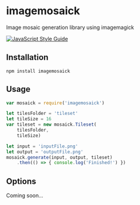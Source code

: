# imagemosaick
Image mosaic generation library using imagemagick

[![JavaScript Style Guide](https://img.shields.io/badge/code_style-standard-brightgreen.svg)](https://standardjs.com)

## Installation

```
npm install imagemosaick
```

## Usage

```javascript
var mosaick = require('imagemosaick')

let tilesFolder = 'tileset'
let tileSize = 16
var tileset = new mosaick.Tileset(
    tilesFolder,
    tileSize)

let input = 'inputFile.png'
let output = 'outputFile.png'
mosaick.generate(input, output, tileset)
    .then(() => { console.log('Finished!') })
```

## Options

Coming soon...

